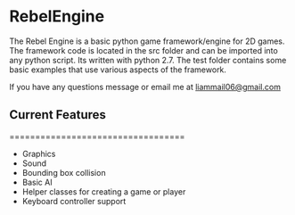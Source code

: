 # RebelEngine

The Rebel Engine is a basic python game framework/engine for 2D games. The framework code is located in the src folder and can be imported into any python script. Its written with python 2.7. The test folder contains some basic examples that use various aspects of the framework. 

If you have any questions message or email me at liammail06@gmail.com

## Current Features
==================================

- Graphics
- Sound
- Bounding box collision
- Basic AI
- Helper classes for creating a game or player
- Keyboard controller support
